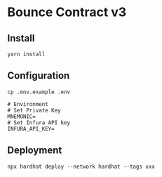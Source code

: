 # Bounce Contract v3

## Install
```
yarn install
```

## Configuration
```
cp .env.example .env

# Environment
# Set Private Key
MNEMONIC=
# Set Infura API key
INFURA_API_KEY=
```

## Deployment
```
npx hardhat deploy --network hardhat --tags xxx
```
